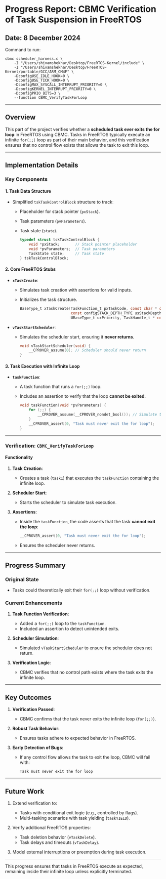# **Progress Report: CBMC Verification of Task Suspension in FreeRTOS**

## **Date: 8 December 2024**

Command to run:

```
cbmc scheduler_harness.c \
    -I "/Users/shivamshekhar/Desktop/FreeRTOS-Kernel/include" \
    -I "/Users/shivamshekhar/Desktop/FreeRTOS-Kernel/portable/GCC/ARM_CM4F" \
    -DconfigUSE_IDLE_HOOK=0 \
    -DconfigUSE_TICK_HOOK=0 \
    -DconfigMAX_SYSCALL_INTERRUPT_PRIORITY=0 \
    -DconfigKERNEL_INTERRUPT_PRIORITY=0 \
    -DconfigPRIO_BITS=3 \
    --function CBMC_VerifyTaskForLoop
```

---

## **Overview**

This part of the project verifies whether a **scheduled task ever exits the for loop** in FreeRTOS using CBMC. Tasks in FreeRTOS typically execute an infinite `for(;;)` loop as part of their main behavior, and this verification ensures that no control flow exists that allows the task to exit this loop.

---

## **Implementation Details**

### **Key Components**

#### **1. Task Data Structure**

- Simplified `tskTaskControlBlock` structure to track:

  - Placeholder for stack pointer (`pxStack`).
  - Task parameters (`pvParameters`).
  - Task state (`state`).

    ```c
    typedef struct tskTaskControlBlock {
        void *pxStack;       // Stack pointer placeholder
        void *pvParameters;  // Task parameters
        TaskState state;     // Task state
    } tskTaskControlBlock;
    ```

#### **2. Core FreeRTOS Stubs**

- **`xTaskCreate`**:

  - Simulates task creation with assertions for valid inputs.
  - Initializes the task structure.

    ```c
    BaseType_t xTaskCreate(TaskFunction_t pxTaskCode, const char * const pcName,
                           const configSTACK_DEPTH_TYPE usStackDepth, void * const pvParameters,
                           UBaseType_t uxPriority, TaskHandle_t * const pxCreatedTask);
    ```

- **`vTaskStartScheduler`**:

  - Simulates the scheduler start, ensuring it **never returns**.

    ```c
    void vTaskStartScheduler(void) {
        __CPROVER_assume(0); // Scheduler should never return
    }
    ```

#### **3. Task Execution with Infinite Loop**

- **`taskFunction`**:

  - A task function that runs a `for(;;)` loop.
  - Includes an assertion to verify that the loop **cannot be exited**.

    ```c
    void taskFunction(void *pvParameters) {
        for (;;) {
            __CPROVER_assume(__CPROVER_nondet_bool()); // Simulate task behavior
        }
        __CPROVER_assert(0, "Task must never exit the for loop");
    }
    ```

---

### **Verification: `CBMC_VerifyTaskForLoop`**

#### **Functionality**

1. **Task Creation**:

   - Creates a task (`task1`) that executes the `taskFunction` containing the infinite loop.

2. **Scheduler Start**:

   - Starts the scheduler to simulate task execution.

3. **Assertions**:
   - Inside the `taskFunction`, the code asserts that the task **cannot exit the loop**:
     ```c
     __CPROVER_assert(0, "Task must never exit the for loop");
     ```
   - Ensures the scheduler never returns.

---

## **Progress Summary**

### **Original State**

- Tasks could theoretically exit their `for(;;)` loop without verification.

### **Current Enhancements**

1. **Task Function Verification**:

   - Added a `for(;;)` loop to the `taskFunction`.
   - Included an assertion to detect unintended exits.

2. **Scheduler Simulation**:

   - Simulated `vTaskStartScheduler` to ensure the scheduler does not return.

3. **Verification Logic**:
   - CBMC verifies that no control path exists where the task exits the infinite loop.

---

## **Key Outcomes**

1. **Verification Passed**:

   - CBMC confirms that the task never exits the infinite loop (`for(;;)`).

2. **Robust Task Behavior**:

   - Ensures tasks adhere to expected behavior in FreeRTOS.

3. **Early Detection of Bugs**:
   - If any control flow allows the task to exit the loop, CBMC will fail with:
     ```plaintext
     Task must never exit the for loop
     ```

---

## **Future Work**

1. Extend verification to:

   - Tasks with conditional exit logic (e.g., controlled by flags).
   - Multi-tasking scenarios with task yielding (`taskYIELD`).

2. Verify additional FreeRTOS properties:

   - Task deletion behavior (`vTaskDelete`).
   - Task delays and timeouts (`vTaskDelay`).

3. Model external interruptions or preemption during task execution.

---

This progress ensures that tasks in FreeRTOS execute as expected, remaining inside their infinite loop unless explicitly terminated.
